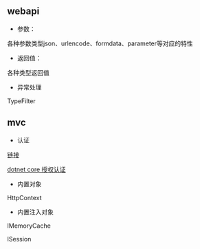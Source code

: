 ## webapi


* 参数：

各种参数类型json、urlencode、formdata、parameter等对应的特性

* 返回值：

各种类型返回值

* 异常处理

TypeFilter


## mvc

* 认证

[链接](../授权和认证.md)

[dotnet core 授权认证](./dotnet-core-授权认证.md)

* 内置对象

HttpContext

* 内置注入对象

IMemoryCache

ISession